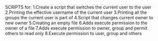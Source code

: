 SCRIPTS for:
1.Create a script that switches the current user to the user
2.Printing the effective username of the current user
3.Printing all the groups the current user is part of
4.Script that changes current owner to new owner
5.Creating an empty file
6.Adds execute permission to the owner of a file
7.Adds execute permission to owner, group and permit others to read only
8.Execute permission to user, group and others
